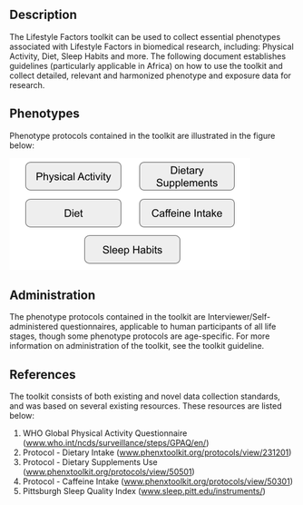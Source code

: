 ## Description

The Lifestyle Factors toolkit can be used to collect essential phenotypes associated with Lifestyle Factors in biomedical research, including: Physical Activity, Diet, Sleep Habits and more. The following document establishes guidelines (particularly applicable in Africa) on how to use the toolkit and collect detailed, relevant and harmonized phenotype and exposure data for research. 

## Phenotypes

Phenotype protocols contained in the toolkit are illustrated in the figure below:

![phen](lifestyle_factors.png)

## Administration

The phenotype protocols contained in the toolkit are Interviewer/Self-administered questionnaires, applicable to human participants of all life stages, though some phenotype protocols are age-specific. For more information on administration of the toolkit, see the toolkit guideline.

## References

The toolkit consists of both existing and novel data collection standards, and was based on several existing resources. These resources are listed below:

1. WHO Global Physical Activity Questionnaire (www.who.int/ncds/surveillance/steps/GPAQ/en/) 
2. Protocol - Dietary Intake (www.phenxtoolkit.org/protocols/view/231201) 
3. Protocol - Dietary Supplements Use (www.phenxtoolkit.org/protocols/view/50501) 
4. Protocol - Caffeine Intake (www.phenxtoolkit.org/protocols/view/50301) 
5. Pittsburgh Sleep Quality Index (www.sleep.pitt.edu/instruments/) 
